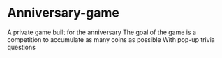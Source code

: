 # Anniversary-game
A private game built for the anniversary
The goal of the game is a competition to accumulate as many coins as possible
With pop-up trivia questions

